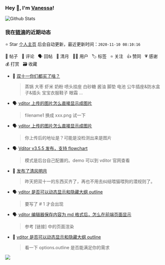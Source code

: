 ### Hey 👋, I'm [Vanessa](http://vanessa.b3log.org/)!

![Github Stats](https://github-readme-stats.vercel.app/api?username=Vanessa219&show_icons=true)

<!--events start -->

### 我在[链滴](https://ld246.com)的近期动态

⭐️ Star [个人主页](https://github.com/Vanessa219/Vanessa219) 后会自动更新，最近更新时间：`2020-11-10 08:10:16`

📝 帖子 &nbsp; 💬 评论 &nbsp; 🗣 回帖 &nbsp; 🌙 清月 &nbsp; 👨‍💻 用户 &nbsp; 🏷️ 标签 &nbsp; ⭐️ 关注 &nbsp; 👍 赞同 &nbsp; 💗 感谢 &nbsp; 💰 打赏 &nbsp; 🗃 收藏

* 💬 [双十一你们都买了啥？](https://ld246.com/article/1604369642998/comment/1604850387177#comments)

  > 蒸锅 大枣 虾米 奶粉 喷头挂座 白砂糖 酱油 脚垫 电池 公牛插座&amp;防水盒子&amp;插头 宝宝衣服鞋子 眼霜 ...
* 🗣 [vditor 上传的图片怎么直接显示成图片](https://ld246.com/article/1596703358584/comment/1604810489155#comments)

  > filename1 换成 xxx.png 试一下
* 🗣 [vditor 上传的图片怎么直接显示成图片](https://ld246.com/article/1596703358584/comment/1604767946478#comments)

  > 你上传后的地址是？可能是没检测出来是图片
* 🗣 [Vditor v3.5.5 发布，支持 flowchart](https://ld246.com/article/1602468808090/comment/1604648378108#comments)

  > 模式是后台自己配置的。demo 可以到 vditor 官网查看
* 🌙 [发布了清风明月](https://ld246.com/member/Vanessa/breezemoons/1604383764950)

  > 昨天把双十一的东西买齐了，再也不用去纠结喂猫喂狗的潜规则了。
* 🗣 [vditor 是否可以动态显示和隐藏大纲 outline](https://ld246.com/article/1603625074828/comment/1604032644460#comments)

  > 要写了 # 1 才会出现
* 🗣 [vditor 编辑器保存内容为 md 格式后，怎么在前端页面显示](https://ld246.com/article/1601367933350/comment/1603944564137#comments)

  > 参考 [链接] 中的页面渲染
* 💬 [vditor 是否可以动态显示和隐藏大纲 outline](https://ld246.com/article/1603625074828/comment/1603678625901#comments)

  > 看一下 options.outline 是否能满足你的需求


<!--events end -->

<a title="Hits" target="_blank" href="https://github.com/Vanessa219/Vanessa219"><img src="https://hits.b3log.org/Vanessa219/Vanessa219.svg"></a>
